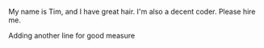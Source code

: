 My name is Tim, and I have great hair. I'm also a decent coder. Please hire me.

Adding another line for good measure